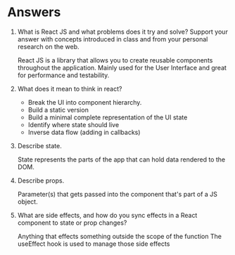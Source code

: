 # Answers

1. What is React JS and what problems does it try and solve? Support your answer with concepts introduced in class and from your personal research on the web.

    React JS is a library that allows you to create reusable components throughout the application.
    Mainly used for the User Interface and great for performance and testability.

1. What does it mean to think in react?

    - Break the UI into component hierarchy.
    - Build a static version
    - Build a minimal complete representation of the UI state
    - Identify where state should live
    - Inverse data flow (adding in callbacks)

1. Describe state.

    State represents the parts of the app that can hold data rendered to the DOM.

1. Describe props.

    Parameter(s) that gets passed into the component that's part of a JS object.

1. What are side effects, and how do you sync effects in a React component to state or prop changes?

    Anything that effects something outside the scope of the function
    The useEffect hook is used to manage those side effects
